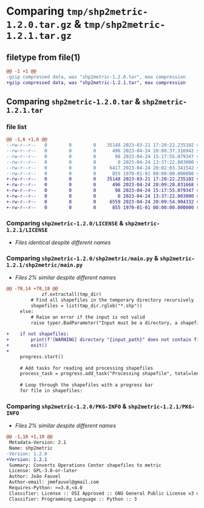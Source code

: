 # Comparing `tmp/shp2metric-1.2.0.tar.gz` & `tmp/shp2metric-1.2.1.tar.gz`

## filetype from file(1)

```diff
@@ -1 +1 @@
-gzip compressed data, was "shp2metric-1.2.0.tar", max compression
+gzip compressed data, was "shp2metric-1.2.1.tar", max compression
```

## Comparing `shp2metric-1.2.0.tar` & `shp2metric-1.2.1.tar`

### file list

```diff
@@ -1,6 +1,6 @@
--rw-r--r--   0        0        0    35148 2023-03-21 17:20:22.235102 shp2metric-1.2.0/LICENSE
--rw-r--r--   0        0        0      496 2023-04-24 20:00:37.316942 shp2metric-1.2.0/pyproject.toml
--rw-r--r--   0        0        0       98 2023-04-24 15:17:55.079347 shp2metric-1.2.0/README.md
--rw-r--r--   0        0        0        0 2023-04-24 13:37:22.803000 shp2metric-1.2.0/shp2metric/__init__.py
--rw-r--r--   0        0        0     6417 2023-04-24 20:02:03.341542 shp2metric-1.2.0/shp2metric/main.py
--rw-r--r--   0        0        0      855 1970-01-01 00:00:00.000000 shp2metric-1.2.0/PKG-INFO
+-rw-r--r--   0        0        0    35148 2023-03-21 17:20:22.235102 shp2metric-1.2.1/LICENSE
+-rw-r--r--   0        0        0      496 2023-04-24 20:09:28.831668 shp2metric-1.2.1/pyproject.toml
+-rw-r--r--   0        0        0       98 2023-04-24 15:17:55.079347 shp2metric-1.2.1/README.md
+-rw-r--r--   0        0        0        0 2023-04-24 13:37:22.803000 shp2metric-1.2.1/shp2metric/__init__.py
+-rw-r--r--   0        0        0     6559 2023-04-24 20:09:54.904332 shp2metric-1.2.1/shp2metric/main.py
+-rw-r--r--   0        0        0      855 1970-01-01 00:00:00.000000 shp2metric-1.2.1/PKG-INFO
```

### Comparing `shp2metric-1.2.0/LICENSE` & `shp2metric-1.2.1/LICENSE`

 * *Files identical despite different names*

### Comparing `shp2metric-1.2.0/shp2metric/main.py` & `shp2metric-1.2.1/shp2metric/main.py`

 * *Files 2% similar despite different names*

```diff
@@ -78,14 +78,18 @@
             zf.extractall(tmp_dir)
         # Find all shapefiles in the temporary directory recursively
         shapefiles = list(tmp_dir.rglob("*.shp"))
     else:
         # Raise an error if the input is not valid
         raise typer.BadParameter("Input must be a directory, a shapefile or a zip file")
     
+    if not shapefiles:
+        print(f'[WARNING] directory "{input_path}" does not contain file that match the criteria')
+        exit()
+
     progress.start()
 
     # Add tasks for reading and processing shapefiles
     process_task = progress.add_task("Processing shapefile", total=len(shapefiles))
 
     # Loop through the shapefiles with a progress bar
     for file in shapefiles:
```

### Comparing `shp2metric-1.2.0/PKG-INFO` & `shp2metric-1.2.1/PKG-INFO`

 * *Files 2% similar despite different names*

```diff
@@ -1,10 +1,10 @@
 Metadata-Version: 2.1
 Name: shp2metric
-Version: 1.2.0
+Version: 1.2.1
 Summary: Converts Operations Center shapefiles to metric
 License: GPL-3.0-or-later
 Author: João Fauvel
 Author-email: jmmfauvel@gmail.com
 Requires-Python: >=3.8,<4.0
 Classifier: License :: OSI Approved :: GNU General Public License v3 or later (GPLv3+)
 Classifier: Programming Language :: Python :: 3
```

